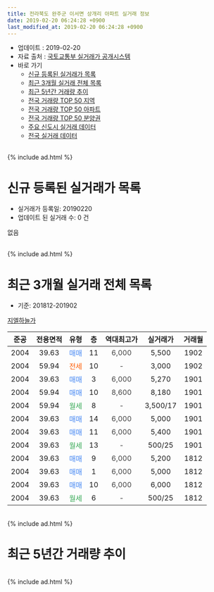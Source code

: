 ```yaml
---
title: 전라북도 완주군 이서면 상개리 아파트 실거래 정보
date: 2019-02-20 06:24:28 +0900
last_modified_at: 2019-02-20 06:24:28 +0900
---
```


* 업데이트 : 2019-02-20
* 자료 출처 : [국토교통부 실거래가 공개시스템](http://rt.molit.go.kr)
* 바로 가기
    * [신규 등록된 실거래가 목록](#신규-등록된-실거래가-목록)
    * [최근 3개월 실거래 전체 목록](#최근-3개월-실거래-전체-목록)
    * [최근 5년간 거래량 추이](#최근-5년간-거래량-추이)
    * [전국 거래량 TOP 50 지역](https://inasie.github.io/apt-trade-info/최근-3개월-전국에서-가장-거래가-많이-발생한-지역)
    * [전국 거래량 TOP 50 아파트](https://inasie.github.io/apt-trade-info/최근-3개월-전국에서-가장-거래가-많이-발생한-아파트)
    * [전국 거래량 TOP 50 분양권](https://inasie.github.io/apt-trade-info/최근-3개월-전국에서-가장-거래가-많이-발생한-분양권)
    * [주요 신도시 실거래 데이터](https://inasie.github.io/apt-trade-info/주요-신도시)
    * [전국 실거래 데이터](https://inasie.github.io/apt-trade-info/전국)
<br>
{% include ad.html %}
<br>

# 신규 등록된 실거래가 목록
* 실거래가 등록일: 20190220
* 업데이트 된 실거래 수: 0 건

없음

<br>
{% include ad.html %}
<br>

# 최근 3개월 실거래 전체 목록
* 기준: 201812-201902


[지엘하늘가](https://search.naver.com/search.naver?query=%EC%A0%84%EB%9D%BC%EB%B6%81%EB%8F%84+%EC%99%84%EC%A3%BC%EA%B5%B0+%EC%9D%B4%EC%84%9C%EB%A9%B4+%EC%83%81%EA%B0%9C%EB%A6%AC+%EC%A7%80%EC%97%98%ED%95%98%EB%8A%98%EA%B0%80)

|준공|전용면적|유형|층|역대최고가|실거래가|거래월|
|:---:|:---:|:---:|:---:|:---:|:---:|:---:|
|2004|39.63|<span style="color:#4285f3">매매</span>|11|<span style="color:#444444">6,000</span>|5,500|1902|
|2004|59.94|<span style="color:#ff5a00">전세</span>|10|<span style="color:#444444">-</span>|3,000|1902|
|2004|39.63|<span style="color:#4285f3">매매</span>|3|<span style="color:#444444">6,000</span>|5,270|1901|
|2004|59.94|<span style="color:#4285f3">매매</span>|10|<span style="color:#444444">8,600</span>|8,180|1901|
|2004|59.94|<span style="color:#34a853">월세</span>|8|<span style="color:#444444">-</span>|3,500/17|1901|
|2004|39.63|<span style="color:#4285f3">매매</span>|14|<span style="color:#444444">6,000</span>|5,000|1901|
|2004|39.63|<span style="color:#4285f3">매매</span>|11|<span style="color:#444444">6,000</span>|5,400|1901|
|2004|39.63|<span style="color:#34a853">월세</span>|13|<span style="color:#444444">-</span>|500/25|1901|
|2004|39.63|<span style="color:#4285f3">매매</span>|9|<span style="color:#444444">6,000</span>|5,200|1812|
|2004|39.63|<span style="color:#4285f3">매매</span>|1|<span style="color:#444444">6,000</span>|5,000|1812|
|2004|39.63|<span style="color:#4285f3">매매</span>|10|<span style="color:#444444">6,000</span>|6,000|1812|
|2004|39.63|<span style="color:#34a853">월세</span>|6|<span style="color:#444444">-</span>|500/25|1812|


<br>
{% include ad.html %}
<br>

# 최근 5년간 거래량 추이


<div style="width:100%;">
    <canvas id="deal_progress" height="200"></canvas>
</div>

<script>
new Chart(document.getElementById("deal_progress"), {
    type: 'line',
    data: {
        labels: ['201402','201403','201404','201405','201406','201407','201408','201409','201410','201411','201412','201501','201502','201503','201504','201505','201506','201507','201508','201509','201510','201511','201512','201601','201602','201603','201604','201605','201606','201607','201608','201609','201610','201611','201612','201701','201702','201703','201704','201705','201706','201707','201708','201709','201710','201711','201712','201801','201802','201803','201804','201805','201806','201807','201808','201809','201810','201811','201812','201901','201902'],
        datasets: [{
            label: '매매',
            pointRadius: 1,
            data: [5, 3, 14, 5, 5, 6, 7, 9, 3, 3, 2, 7, 7, 12, 4, 5, 10, 5, 3, 5, 4, 4, 1, 2, 7, 5, 3, 2, 7, 7, 0, 6, 1, 3, 2, 2, 4, 6, 7, 2, 7, 2, 2, 3, 1, 4, 5, 6, 2, 3, 6, 1, 3, 3, 2, 1, 2, 2, 3, 4, 1],
            borderColor: "rgba(255, 201, 14, 1)",
            backgroundColor: "rgba(255, 201, 14, 0.5)",
            fill: false,
            lineTension: 0
        },{
            label: '전월세',
            pointRadius: 1,
            data: [4, 2, 8, 6, 4, 6, 4, 3, 2, 1, 3, 5, 7, 4, 3, 4, 0, 1, 3, 3, 2, 2, 1, 0, 3, 0, 1, 4, 1, 2, 3, 1, 2, 4, 1, 0, 4, 3, 2, 0, 0, 1, 1, 1, 2, 1, 2, 1, 0, 0, 3, 0, 1, 2, 1, 1, 1, 2, 1, 2, 1],
            borderColor: "rgba(0, 141, 185, 1)",
            backgroundColor: "rgba(0, 141, 185, 0.5)",
            fill: false,
            lineTension: 0
        }
        ]
    },
    options: {
        responsive: true,
        title: {
            display: false
        },
        tooltips: {
            mode: 'index',
            intersect: false
        },
        hover: {
            mode: 'nearest',
            intersect: true
        },
        scales: {
            xAxes: [{
                display: true,
                scaleLabel: {
                    display: true,
                    labelString: '년/월'
                }
            }],
            yAxes: [{
                display: true,
                ticks: {
                    suggestedMin: 0,
                },
                scaleLabel: {
                    display: true,
                    labelString: '실거래 수'
                }
            }]
        }
    }
});

</script>


<br>
{% include ad.html %}
<br>

